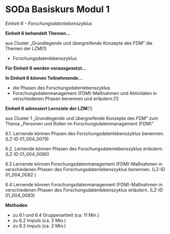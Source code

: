 <!--

author: Canan Hastik  
email:    
version:  v1
language: DE

icon:     https://raw.githubusercontent.com/chastik/Beratung_Dateityp_Bild/refs/heads/main/SODa-Logo_full.svg
link:     https://raw.githubusercontent.com/chastik/Beratung/refs/heads/main/soda.css

comment:  WissKi SODA OERs

-->

# SODa Basiskurs Modul 1 

*Einheit 6 - Forschungsdatenlebenszyklus*

**Einheit 6 behandelt Themen…**

aus Cluster „Grundlegende und übergreifende Konzepte des FDM“ die Themen der LZM[1]

- Forschungsdatenlebenszyklus

**Für Einheit 6 werden vorausgesetzt…**



**In Einheit 6 können Teilnehmende…**

- die Phasen des Forschungsdatenlebenszyklus 
- Forschungsdatenmanagement (FDM)-Maßnahmen und Aktivitäten in verschiedenen Phasen 
benennen und erläutern.[1]

**Einheit 6 adressiert Lernziele der LZM**[1]

aus Cluster 1 „Grundlegende und übergreifende Konzepte des FDM“ zum Thema „Personen und Rollen im Forschungsdatenmanagement (FDM)“

6.1. Lernende können Phasen des Forschungsdatenlebenszyklus benennen. (LZ-ID 01_004_0079)

6.2. Lernende können Phasen des Forschungsdatenlebenszyklus erläutern. (LZ-ID 01_004_0080)

6.3  Lernende können Forschungsdatenmanagement (FDM)-Maßnahmen in verschiedenen Phasen des Forschungsdatenlebenszyklus benennen. (LZ-ID 01_004_0082	)

6.4  Lernende können Forschungsdatenmanagement (FDM)-Maßnahmen in verschiedenen Phasen des Forschungsdatenlebenszyklus erläutern. (LZ-ID 01_004_0083)

**Methoden**

- zu 6.1 und 6.4 Gruppenarbeit (ca. 11 Min.)
- zu 6.2 Impuls (ca. 2 Min.)
- zu 6.3 Impuls (ca. 2 Min.)



